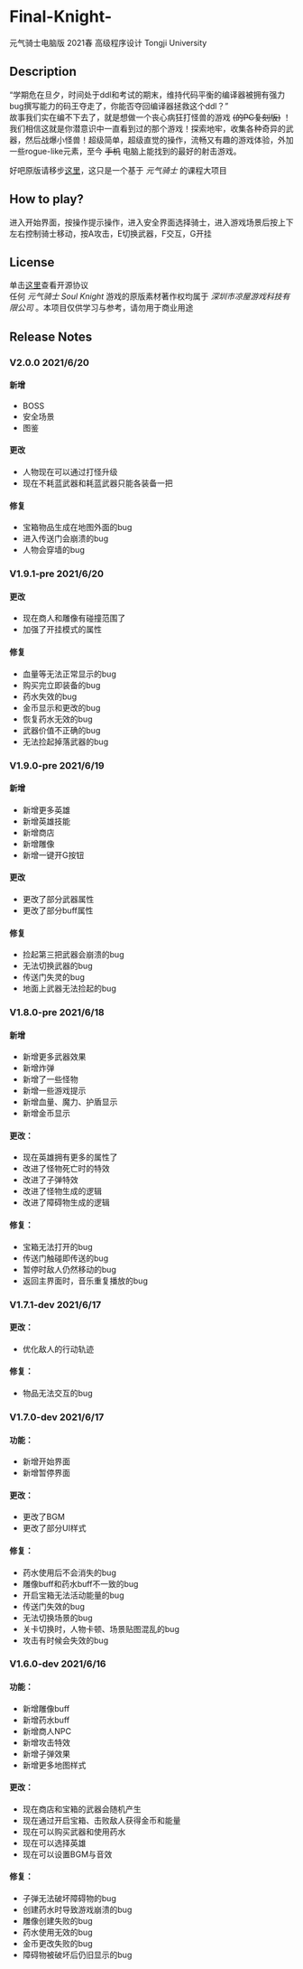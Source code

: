 # Final-Knight-  
元气骑士电脑版 2021春 高级程序设计 Tongji University

## Description
“学期危在旦夕，时间处于ddl和考试的期末，维持代码平衡的编译器被拥有强力bug撰写能力的码王夺走了，你能否夺回编译器拯救这个ddl？”  
故事我们实在编不下去了，就是想做一个丧心病狂打怪兽的游戏 ~~(的PC复刻版)~~ ！  
我们相信这就是你潜意识中一直看到过的那个游戏！探索地牢，收集各种奇异的武器，然后战爆小怪兽！超级简单，超级直觉的操作，流畅又有趣的游戏体验，外加一些rogue-like元素，至今 ~~手机~~ 电脑上能找到的最好的射击游戏。

好吧原版请移步[这里](http://www.chillyroom.com/zh)，这只是一个基于 *元气骑士* 的课程大项目  

## How to play?
进入开始界面，按操作提示操作，进入安全界面选择骑士，进入游戏场景后按上下左右控制骑士移动，按A攻击，E切换武器，F交互，G开挂

## License
单击[这里](https://github.com/GAMECREATOR1010/Final-Knight-/blob/main/LICENSE)查看开源协议  
任何 *元气骑士 Soul Knight* 游戏的原版素材著作权均属于 *深圳市凉屋游戏科技有限公司* 。本项目仅供学习与参考，请勿用于商业用途  

## Release Notes  
### V2.0.0 2021/6/20
#### 新增
* BOSS
* 安全场景
* 图鉴

#### 更改
* 人物现在可以通过打怪升级
* 现在不耗蓝武器和耗蓝武器只能各装备一把

#### 修复
* 宝箱物品生成在地图外面的bug
* 进入传送门会崩溃的bug
* 人物会穿墙的bug

### V1.9.1-pre 2021/6/20
#### 更改
* 现在商人和雕像有碰撞范围了
* 加强了开挂模式的属性

#### 修复
* 血量等无法正常显示的bug
* 购买完立即装备的bug
* 药水失效的bug
* 金币显示和更改的bug
* 恢复药水无效的bug
* 武器价值不正确的bug
* 无法捡起掉落武器的bug

### V1.9.0-pre 2021/6/19
#### 新增
* 新增更多英雄
* 新增英雄技能
* 新增商店
* 新增雕像
* 新增一键开G按钮

#### 更改
* 更改了部分武器属性
* 更改了部分buff属性

#### 修复
* 捡起第三把武器会崩溃的bug
* 无法切换武器的bug
* 传送门失灵的bug
* 地面上武器无法捡起的bug

### V1.8.0-pre 2021/6/18
#### 新增
* 新增更多武器效果
* 新增炸弹
* 新增了一些怪物
* 新增一些游戏提示
* 新增血量、魔力、护盾显示
* 新增金币显示

#### 更改：
* 现在英雄拥有更多的属性了
* 改进了怪物死亡时的特效
* 改进了子弹特效
* 改进了怪物生成的逻辑
* 改进了障碍物生成的逻辑

#### 修复：
* 宝箱无法打开的bug
* 传送门触碰即传送的bug
* 暂停时敌人仍然移动的bug
* 返回主界面时，音乐重复播放的bug

### V1.7.1-dev 2021/6/17
#### 更改：
* 优化敌人的行动轨迹

#### 修复：
* 物品无法交互的bug

### V1.7.0-dev 2021/6/17
#### 功能：
* 新增开始界面
* 新增暂停界面

#### 更改：
* 更改了BGM
* 更改了部分UI样式

#### 修复：
* 药水使用后不会消失的bug
* 雕像buff和药水buff不一致的bug
* 开启宝箱无法活动能量的bug
* 传送门失效的bug
* 无法切换场景的bug
* 关卡切换时，人物卡顿、场景贴图混乱的bug
* 攻击有时候会失效的bug

### V1.6.0-dev 2021/6/16
#### 功能：
* 新增雕像buff
* 新增药水buff
* 新增商人NPC
* 新增攻击特效
* 新增子弹效果
* 新增更多地图样式

#### 更改：
* 现在商店和宝箱的武器会随机产生
* 现在通过开启宝箱、击败敌人获得金币和能量
* 现在可以购买武器和使用药水
* 现在可以选择英雄
* 现在可以设置BGM与音效

#### 修复：
* 子弹无法破坏障碍物的bug
* 创建药水时导致游戏崩溃的bug
* 雕像创建失败的bug
* 药水使用无效的bug
* 金币更改失败的bug
* 障碍物被破坏后仍旧显示的bug
